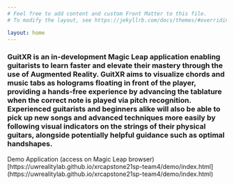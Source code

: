 ```yaml
---
# Feel free to add content and custom Front Matter to this file.
# To modify the layout, see https://jekyllrb.com/docs/themes/#overriding-theme-defaults

layout: home
---
```

<h3>GuitXR is an in-development Magic Leap application enabling guitarists to learn faster and elevate their mastery through the use of Augmented Reality.
GuitXR aims to visualize chords and music tabs as holograms floating in front of the player, providing a hands-free experience by advancing the tablature when the correct note is played via pitch recognition. 
Experienced guitarists and beginners alike will also be able to pick up new songs and advanced techniques more easily by following visual indicators on the strings of their physical guitars, alongside potentially helpful guidance such as optimal handshapes.
</h3>
Demo Application (access on Magic Leap browser)    
[https://uwrealitylab.github.io/xrcapstone21sp-team4/demo/index.html](https://uwrealitylab.github.io/xrcapstone21sp-team4/demo/index.html)